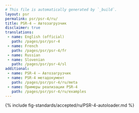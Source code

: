 ```yaml
---
# This file is automatically generated by `_build`.
layout: psr
permalink: psr/psr-4/ru/
title: PSR-4 — Автозагрузчик
disclaimer: true
translations:
 - name: English (official)
   path: /pages/psr/psr-4
 - name: French
   path: /pages/psr/psr-4/fr
 - name: Russian
 - name: Slovenian
   path: /pages/psr/psr-4/sl
additional:
 - name: PSR-4 — Автозагрузчик
 - name: PSR-4 метадокумент
   path: /pages/psr/psr-4/ru/meta
 - name: Примеры реализации PSR-4
   path: /pages/psr/psr-4/ru/examples
---
```

{% include fig-standards/accepted/ru/PSR-4-autoloader.md %}
